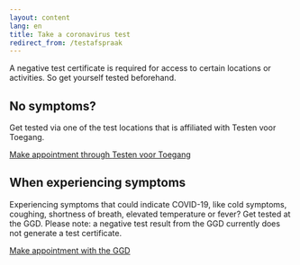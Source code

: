 ```yaml
---
layout: content
lang: en
title: Take a coronavirus test
redirect_from: /testafspraak
---
```

A negative test certificate is required for access to certain locations or activities. So get yourself tested beforehand.

## No symptoms?
Get tested via one of the test locations that is affiliated with Testen voor Toegang.

<a href="https://www.testenvoortoegang.nl" class="btn btn--cta">Make appointment<span class="screen-reader-text"> through <span lang="nl">Testen voor Toegang</span></span></a>

## When experiencing symptoms
Experiencing symptoms that could indicate COVID-19, like cold symptoms, coughing, shortness of breath, elevated temperature or fever? Get tested at the GGD. Please note: a negative test result from the GGD currently does not generate a test certificate. 

<a href="https://www.coronatest.nl" class="btn btn--cta">Make appointment<span class="screen-reader-text"> with the GGD</span></a>
